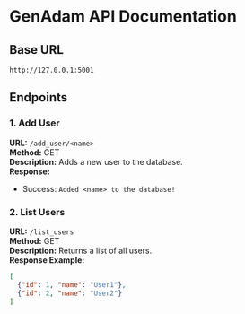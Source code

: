# GenAdam API Documentation

## Base URL
`http://127.0.0.1:5001`

## Endpoints
### 1. Add User
**URL:** `/add_user/<name>`  
**Method:** GET  
**Description:** Adds a new user to the database.  
**Response:**  
- Success: `Added <name> to the database!`

### 2. List Users
**URL:** `/list_users`  
**Method:** GET  
**Description:** Returns a list of all users.  
**Response Example:**
```json
[
  {"id": 1, "name": "User1"},
  {"id": 2, "name": "User2"}
]

